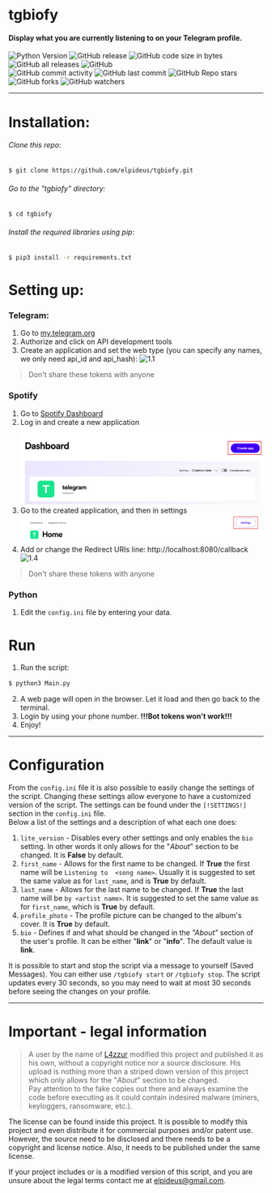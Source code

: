 # tgbiofy

#### Display what you are currently listening to on your Telegram profile.

![Python Version](https://img.shields.io/badge/Python-v3.11-informational?style=for-the-badge&logo=python)
![GitHub release ](https://img.shields.io/github/v/release/elpideus/tgbiofy?include_prereleases&style=for-the-badge&logo=github)
![GitHub code size in bytes](https://img.shields.io/github/languages/code-size/elpideus/tgbiofy?style=for-the-badge&logo=github)
![GitHub all releases](https://img.shields.io/github/downloads/elpideus/tgbiofy/total?style=for-the-badge&logo=github)
![GitHub](https://img.shields.io/github/license/elpideus/tgbiofy?style=for-the-badge)\
![GitHub commit activity](https://img.shields.io/github/commit-activity/y/elpideus/tgbiofy?style=for-the-badge&label=Updates%20Frequency)
![GitHub last commit](https://img.shields.io/github/last-commit/elpideus/tgbiofy?style=for-the-badge&label=Updated)
![GitHub Repo stars](https://img.shields.io/github/stars/elpideus/tgbiofy?label=Stars&style=for-the-badge&logo=github)
![GitHub forks](https://img.shields.io/github/forks/elpideus/tgbiofy?label=Forks&style=for-the-badge&logo=github)
![GitHub watchers](https://img.shields.io/github/watchers/elpideus/tgbiofy?label=Watchers&style=for-the-badge&logo=github)

---

# Installation:

###### Clone this repo:
```bash
$ git clone https://github.com/elpideus/tgbiofy.git
```

###### Go to the "tgbiofy" directory:
```bash
$ cd tgbiofy
```

###### Install the required libraries using pip:
```bash
$ pip3 install -r requirements.txt
``` 

# Setting up:

### Telegram:

1. Go to [my.telegram.org](https://my.telegram.org/)
2. Authorize and click on API development tools
3. Create an application and set the web type (you can specify any names, we only need api_id and api_hash):
![1.1](https://github.com/L4zzur/spotify-to-telegram/raw/main/img/2.png)
> Don't share these tokens with anyone

### Spotify
1. Go to [Spotify Dashboard](https://developer.spotify.com/dashboard/)
2. Log in and create a new application 
![1.2](https://github.com/L4zzur/spotify-to-telegram/raw/main/img/3.png)
3. Go to the created application, and then in settings
![1.3](https://github.com/L4zzur/spotify-to-telegram/blob/main/img/4.png)
4. Add or change the Redirect URIs line: http://localhost:8080/callback
![1.4](https://i.ibb.co/phHsr5f/redirecturis.png)
>  Don't share these tokens with anyone

### Python
1. Edit the `config.ini` file by entering your data.

# Run
1. Run the script:
```bash
$ python3 Main.py
```
2. A web page will open in the browser. Let it load and then go back to the terminal.
3. Login by using your phone number. **!!!Bot tokens won't work!!!**
4. Enjoy!

---

# Configuration

From the `config.ini` file it is also possible to easily change the settings of the script. Changing these settings 
allow everyone to have a customized version of the script. The settings can be found under the `[!SETTINGS!]` section 
in the `config.ini` file.\
Below a list of the settings and a description of what each one does:
1. `lite_version` - Disables every other settings and only enables the `bio` setting. In other words it only allows for
the "_About_" section to be changed. It is **False** by default.
2. `first_name` - Allows for the first name to be changed. If **True** the first name will be `Listening to 
<song name>`. Usually it is suggested to set the same value as for `last_name`, and is **True** by default.
3. `last_name` - Allows for the last name to be changed. If **True** the last name will be `by <artist name>`. It is 
suggested to set the same value as for `first_name`, which is **True** by default.
4. `profile_photo` - The profile picture can be changed to the album's cover. It is **True** by default.
5. `bio` - Defines if and what should be changed in the _"About"_ section of the user's profile. It can be either
"**link**" or "**info**". The default value is **link**. 

It is possible to start and stop the script via a message to yourself (Saved Messages). You can either use 
`/tgbiofy start` or `/tgbiofy stop`. The script updates every 30 seconds, so you may need to wait at most 30 seconds 
before seeing the changes on your profile.

---

# Important - legal information

> A user by the name of [L4zzur](https://github.com/L4zzur) modified this project and published it as his own, without a
copyright notice nor a source disclosure. His upload is nothing more than a striped down version of this project which 
only allows for the "_About_" section to be changed.\
Pay attention to the fake copies out there and always examine the code before executing as it could contain indesired
malware (miners, keyloggers, ransomware, etc.). 

The license can be found inside this project. It is possible to modify this project and even distribute it for 
commercial purposes and/or patent use. However, the source need to be disclosed and there needs to be a copyright and 
license notice. Also, it needs to be published under the same license.

If your project includes or is a modified version of this script, and you are unsure about the legal terms contact me at
[elpideus@gmail.com](mailto:elpideus@gmail.com).
